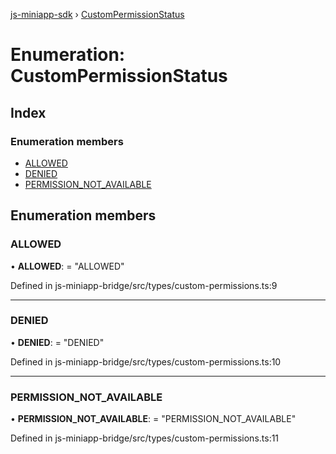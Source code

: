 [js-miniapp-sdk](../README.md) › [CustomPermissionStatus](custompermissionstatus.md)

# Enumeration: CustomPermissionStatus

## Index

### Enumeration members

* [ALLOWED](custompermissionstatus.md#allowed)
* [DENIED](custompermissionstatus.md#denied)
* [PERMISSION_NOT_AVAILABLE](custompermissionstatus.md#permission_not_available)

## Enumeration members

###  ALLOWED

• **ALLOWED**: = "ALLOWED"

Defined in js-miniapp-bridge/src/types/custom-permissions.ts:9

___

###  DENIED

• **DENIED**: = "DENIED"

Defined in js-miniapp-bridge/src/types/custom-permissions.ts:10

___

###  PERMISSION_NOT_AVAILABLE

• **PERMISSION_NOT_AVAILABLE**: = "PERMISSION_NOT_AVAILABLE"

Defined in js-miniapp-bridge/src/types/custom-permissions.ts:11
